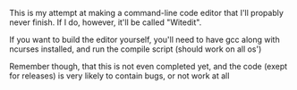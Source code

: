 This is my attempt at making a command-line code editor that I'll propably never finish. If I do, however, it'll be called "Witedit".

If you want to build the editor yourself, you'll need to have gcc along with ncurses installed, and run the compile script (should work on all os')

Remember though, that this is not even completed yet, and the code (exept for releases) is very likely to contain bugs, or not work at all
